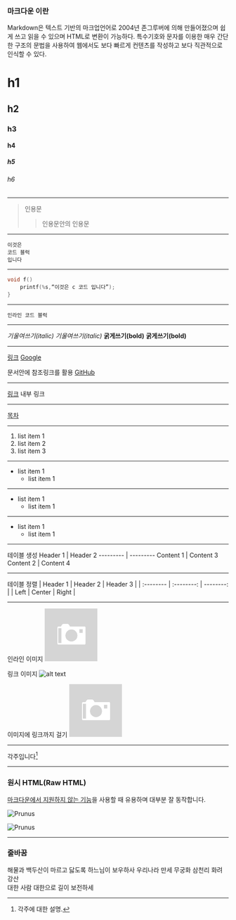 ### 마크다운 이란
Markdown은 텍스트 기반의 마크업언어로 2004년 존그루버에 의해 만들어졌으며 쉽게 쓰고 읽을 수 있으며 HTML로 변환이 가능하다. 특수기호와 문자를 이용한 매우 간단한 구조의 문법을 사용하여 웹에서도 보다 빠르게 컨텐츠를 작성하고 보다 직관적으로 인식할 수 있다. 

# h1
## h2
### h3
#### h4
##### h5
###### h6
---

> 인용문
>> 인용문안의 인용문

***	

~~~
이것은 
코드 블럭
입니다
~~~

___

```c
void f()
    printf(%s,“이것은 c 코드 입니다”);
}
```

---

`인라인 코드 블럭`

---

*기울여쓰기(italic)*
_기울여쓰기(italic)_
**굵게쓰기(bold)**
__굵게쓰기(bold)__

---

[링크](http://example.com "링크 제목")
[Google](http://www.google.co.kr "구글")

문서안에 참조링크를 활용
[GitHub][1]

[1]: https://github.com

---

[링크](#id) 내부 링크

---

[목차](#index)

---

1. list item 1
2. list item 2
3. list item 3

---

* list item 1
    * list item 1

---

+ list item 1
    + list item 1

---

- list item 1
    - list item 1

---

테이블 생성
Header 1 | Header 2
--------- | ---------
Content 1 | Content 3
Content 2 | Content 4

---

테이블 정렬
| Header 1 | Header 2 | Header 3 |
| :-------- | :--------: | --------: |
| Left | Center | Right |

---

인라인 이미지
![alt text](image/test.png )

링크 이미지
![alt text](https://simhyejin.github.io/images/test.png)

이미지에 링크까지 걸기
[![alt text](image/test.png)](https://simhyejin.github.io/images/test.png)

---

각주입니다[^id]
[^id]: 각주에 대한 설명.

---

### 원시 HTML(Raw HTML)

<u>마크다운에서 지원하지 않는 기능</u>을 사용할 때 유용하며 대부분 잘 동작합니다.

<img width="150" src="http://www.gstatic.com/webp/gallery/4.jpg" alt="Prunus" title="A Wild Cherry (Prunus avium) in flower">

![Prunus](http://www.gstatic.com/webp/gallery/4.jpg)

---
### 줄바꿈
해물과 백두산이 마르고 닳도록 
하느님이 보우하사 우리나라 만세   <!--띄어쓰기 2번-->
무궁화 삼천리 화려 강산<br>
대한 사람 대한으로 길이 보전하세